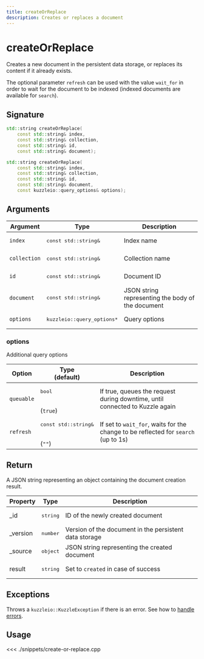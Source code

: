 ```yaml
---
title: createOrReplace
description: Creates or replaces a document
---
```


# createOrReplace

Creates a new document in the persistent data storage, or replaces its content if it already exists.

The optional parameter `refresh` can be used with the value `wait_for` in order to wait for the document to be indexed (indexed documents are available for `search`).

## Signature

```cpp
std::string createOrReplace(
    const std::string& index,
    const std::string& collection,
    const std::string& id,
    const std::string& document);

std::string createOrReplace(
    const std::string& index,
    const std::string& collection,
    const std::string& id,
    const std::string& document,
    const kuzzleio::query_options& options);
```

## Arguments

| Argument     | Type                                 | Description                                       |
| ------------ | ------------------------------------ | ------------------------------------------------- |
| `index`      | <pre>const std::string&</pre>        | Index name                                        |
| `collection` | <pre>const std::string&</pre>        | Collection name                                   |
| `id`         | <pre>const std::string&</pre>        | Document ID                                       |
| `document`   | <pre>const std::string&</pre>        | JSON string representing the body of the document |
| `options`    | <pre>kuzzleio::query_options\*</pre> | Query options                                     |

### options

Additional query options

| Option     | Type<br/>(default)                       | Description                                                                        |
| ---------- | ---------------------------------------- | ---------------------------------------------------------------------------------- |
| `queuable` | <pre>bool</pre><br/>(`true`)             | If true, queues the request during downtime, until connected to Kuzzle again       |
| `refresh`  | <pre>const std::string&</pre><br/>(`""`) | If set to `wait_for`, waits for the change to be reflected for `search` (up to 1s) |

## Return

A JSON string representing an object containing the document creation result.

| Property  | Type              | Description                                            |
| --------- | ----------------- | ------------------------------------------------------ |
| \_id      | <pre>string</pre> | ID of the newly created document                       |
| \_version | <pre>number</pre> | Version of the document in the persistent data storage |
| \_source  | <pre>object</pre> | JSON string representing the created document          |
| result    | <pre>string</pre> | Set to `created` in case of success                    |

## Exceptions

Throws a `kuzzleio::KuzzleException` if there is an error. See how to [handle errors](/sdk/cpp/1/error-handling).

## Usage

<<< ./snippets/create-or-replace.cpp
